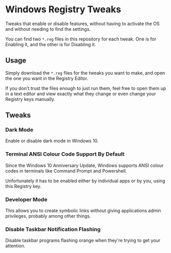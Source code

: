 # Windows Registry Tweaks
Tweaks that enable or disable features, without having to activate
the OS and without needing to find the settings.

You can find two `*.reg` files in this repository for each tweak. One
is for Enabling it, and the other is for Disabling it.

## Usage
Simply download the `*.reg` files for the tweaks you want to make, and
open the one you want in the Registry Editor.

If you don't trust the files enough to just run them, feel free to open
them up in a text editor and view exactly what they change or even
change your Registry keys manually.

## Tweaks
### Dark Mode
Enable or disable dark mode in Windows 10.

### Terminal ANSI Colour Code Support By Default
Since the Windows 10 Anniversary Update, Windows supports ANSI colour
codes in terminals like Command Prompt and Powershell.

Unfortunately it has to be enabled either by individual apps or by you,
using this Registry key.

### Developer Mode
This allows you to create symbolic links without giving applications
admin privileges, probably among other things.

### Disable Taskbar Notification Flashing
Disable taskbar programs flashing orange when they're trying to get
your attention.
